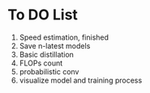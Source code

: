 # To DO List
1. Speed estimation, finished
2. Save n-latest models
3. Basic distillation
4. FLOPs count
5. probabilistic conv
6. visualize model and training process
